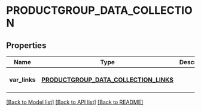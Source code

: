 # PRODUCTGROUP_DATA_COLLECTION

## Properties
Name | Type | Description | Notes
------------ | ------------- | ------------- | -------------
**var_links** | [**PRODUCTGROUP_DATA_COLLECTION_LINKS**](ProductgroupDataCollectionLinks.md) |  | [optional] [default to null]

[[Back to Model list]](../README.md#documentation-for-models) [[Back to API list]](../README.md#documentation-for-api-endpoints) [[Back to README]](../README.md)


